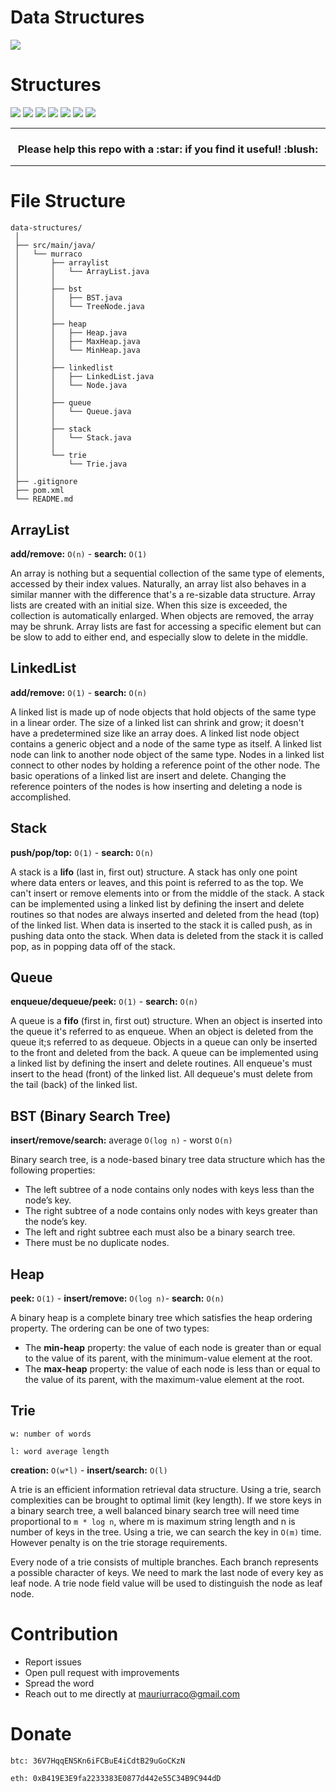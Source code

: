 # Data Structures

![](https://img.shields.io/badge/build-success-brightgreen.svg)

# Structures

![](https://img.shields.io/badge/arraylist-✓-blue.svg)
![](https://img.shields.io/badge/linkedlist-✓-blue.svg)
![](https://img.shields.io/badge/stack-✓-blue.svg)
![](https://img.shields.io/badge/queue-✓-blue.svg)
![](https://img.shields.io/badge/bst-✓-blue.svg)
![](https://img.shields.io/badge/heap-✓-blue.svg)
![](https://img.shields.io/badge/trie-✓-blue.svg)

***

<h3 align="center">Please help this repo with a :star: if you find it useful! :blush:</h3>

***

# File Structure

```
data-structures/
 │
 ├── src/main/java/
 │   └── murraco
 │       ├── arraylist
 │       │   └── ArrayList.java
 │       │
 │       ├── bst
 │       │   ├── BST.java
 │       │   └── TreeNode.java
 │       │
 │       ├── heap
 │       │   ├── Heap.java
 │       │   ├── MaxHeap.java
 │       │   └── MinHeap.java
 │       │
 │       ├── linkedlist
 │       │   ├── LinkedList.java
 │       │   └── Node.java
 │       │
 │       ├── queue
 │       │   └── Queue.java
 │       │
 │       ├── stack
 │       │   └── Stack.java
 │       │
 │       └── trie
 │           └── Trie.java
 │
 ├── .gitignore
 ├── pom.xml
 └── README.md
 ```

## ArrayList

**add/remove:** `O(n)` - **search:** `O(1)`

An array is nothing but a sequential collection of the same type of elements, accessed by their index values. Naturally, an array list also behaves in a similar manner with the difference that's a re-sizable data structure. Array lists are created with an initial size. When this size is exceeded, the collection is automatically enlarged. When objects are removed, the array may be shrunk. Array lists are fast for accessing a specific element but can be slow to add to either end, and especially slow to delete in the middle.

## LinkedList

**add/remove:** `O(1)` - **search:** `O(n)`

A linked list is made up of node objects that hold objects of the same type in a linear order. The size of a linked list can shrink and grow; it doesn't have a predetermined size like an array does. A linked list node object contains a generic object and a node of the same type as itself. A linked list node can link to another node object of the same type. Nodes in a linked list connect to other nodes by holding a reference point of the other node. The basic operations of a linked list are insert and delete. Changing the reference pointers of the nodes is how inserting and deleting a node is accomplished.

## Stack

**push/pop/top:** `O(1)` - **search:** `O(n)`

A stack is a **lifo** (last in, first out) structure. A stack has only one point where data enters or leaves, and this point is referred to as the top. We can't insert or remove elements into or from the middle of the stack. A stack can be implemented using a linked list by defining the insert and delete routines so that nodes are always inserted and deleted from the head (top) of the linked list. When data is inserted to the stack it is called push, as in pushing data onto the stack. When data is deleted from the stack it is called pop, as in popping data off of the stack.

## Queue

**enqueue/dequeue/peek:** `O(1)` - **search:** `O(n)`

A queue is a **fifo** (first in, first out) structure. When an object is inserted into the queue it's referred to as enqueue. When an object is deleted from the queue it;s referred to as dequeue. Objects in a queue can only be inserted to the front and deleted from the back. A queue can be implemented using a linked list by defining the insert and delete routines. All enqueue's must insert to the head (front) of the linked list. All dequeue's must delete from the tail (back) of the linked list.

## BST (Binary Search Tree)

**insert/remove/search:** average `O(log n)` - worst `O(n)`

Binary search tree, is a node-based binary tree data structure which has the following properties:
- The left subtree of a node contains only nodes with keys less than the node’s key.
- The right subtree of a node contains only nodes with keys greater than the node’s key.
- The left and right subtree each must also be a binary search tree.
- There must be no duplicate nodes.

## Heap

**peek:** `O(1)` - **insert/remove:** `O(log n)`- **search:** `O(n)`

A binary heap is a complete binary tree which satisfies the heap ordering property. The ordering can be one of two types:
- The **min-heap** property: the value of each node is greater than or equal to the value of its parent, with the minimum-value element at the root.
- The **max-heap** property: the value of each node is less than or equal to the value of its parent, with the maximum-value element at the root.

## Trie

`w: number of words`

`l: word average length`

**creation:** `O(w*l)` - **insert/search:** `O(l)`

A trie is an efficient information retrieval data structure. Using a trie, search complexities can be brought to optimal limit (key length). If we store keys in a binary search tree, a well balanced binary search tree will need time proportional to `m * log n`, where m is maximum string length and n is number of keys in the tree. Using a trie, we can search the key in `O(m)` time. However penalty is on the trie storage requirements.

Every node of a trie consists of multiple branches. Each branch represents a possible character of keys. We need to mark the last node of every key as leaf node. A trie node field value will be used to distinguish the node as leaf node.

# Contribution

- Report issues
- Open pull request with improvements
- Spread the word
- Reach out to me directly at <mauriurraco@gmail.com>

# Donate

`btc: 36V7HqqENSKn6iFCBuE4iCdtB29uGoCKzN`

`eth: 0xB419E3E9fa2233383E0877d442e55C34B9C944dD`
